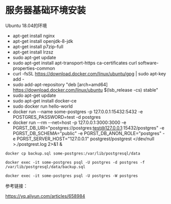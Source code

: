 # 服务器基础环境安装

Ubuntu 18.04的环境

- apt-get install nginx
- apt-get install openjdk-8-jdk
- apt-get install p7zip-full
- apt-get install lrzsz
- sudo apt-get update
- sudo apt-get install apt-transport-https ca-certificates curl software-properties-common
- curl -fsSL https://download.docker.com/linux/ubuntu/gpg | sudo apt-key add -
- sudo add-apt-repository "deb [arch=amd64] https://download.docker.com/linux/ubuntu $(lsb_release -cs) stable"
- sudo apt-get update
- sudo apt-get install docker-ce
- sudo docker run hello-world
- docker run --name some-postgres -p 127.0.0.1:15432:5432 -e POSTGRES_PASSWORD=test -d postgres
- docker run --rm --net=host -p 127.0.0.1:3000:3000 -e PGRST_DB_URI="postgres://postgres:test@127.0.0.1:15432/postgres" -e PGRST_DB_SCHEMA="public" -e PGRST_DB_ANON_ROLE="postgres" -e PGRST_SERVER_HOST="127.0.0.1" postgrest/postgrest </dev/null >./postgrest.log 2>&1 &



```shell
docker cp backup.sql some-postgres:/var/lib/postgresql/data

docker exec -it some-postgres psql -U postgres -d postgres -f /var/lib/postgresql/data/backup.sql

docker exec -it some-postgres psql -U postgres -W postgres
```



参考链接：

https://yq.aliyun.com/articles/658984



